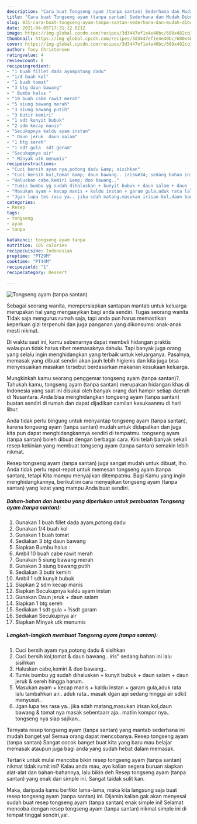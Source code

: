 ```yaml
---
description: "Cara buat Tongseng ayam (tanpa santan) Sederhana dan Mudah Dibuat"
title: "Cara buat Tongseng ayam (tanpa santan) Sederhana dan Mudah Dibuat"
slug: 831-cara-buat-tongseng-ayam-tanpa-santan-sederhana-dan-mudah-dibuat
date: 2021-04-05T17:31:12.621Z
image: https://img-global.cpcdn.com/recipes/3d3447ef1e4e40bc/680x482cq70/tongseng-ayam-tanpa-santan-foto-resep-utama.jpg
thumbnail: https://img-global.cpcdn.com/recipes/3d3447ef1e4e40bc/680x482cq70/tongseng-ayam-tanpa-santan-foto-resep-utama.jpg
cover: https://img-global.cpcdn.com/recipes/3d3447ef1e4e40bc/680x482cq70/tongseng-ayam-tanpa-santan-foto-resep-utama.jpg
author: Tony Christensen
ratingvalue: 4
reviewcount: 8
recipeingredient:
- "1 buah fillet dada ayampotong dadu"
- "1/4 buah kol"
- "1 buah tomat"
- "3 btg daun bawang"
- " Bumbu halus "
- "10 buah cabe rawit merah"
- "5 siung bawang merah"
- "3 siung bawang putih"
- "3 butir kemiri"
- "1 sdt kunyit bubuk"
- "2 sdm kecap manis"
- "Secukupnya kaldu ayam instan"
- " Daun jeruk  daun salam"
- "1 btg sereh"
- "1 sdt gula  sdt garam"
- "Secukupnya air"
- " Minyak utk menumis"
recipeinstructions:
- "Cuci bersih ayam nya,potong dadu &amp; sisihkan"
- "Cuci bersih kol,tomat &amp; daun bawang.. iris&#34; sedang bahan ini lalu sisihkan"
- "Haluskan cabe,kemiri &amp; duo bawang.."
- "Tumis bumbu yg sudah dihaluskan + kunyit bubuk + daun salam + daun jeruk &amp; sereh hingga harum.."
- "Masukan ayam + kecap manis + kaldu instan + garam gula,aduk rata lalu tambahkan air.. aduk rata.. masak dgan api sedang hingga air sdkit menyusut.."
- "Jgan lupa tes rasa ya.. jika sdah matang,masukan irisan kol,daun bawang &amp; tomat nya masak sebentaarr aja.. matiin kompor nya.. tongseng nya siap sajikan.."
categories:
- Resep
tags:
- tongseng
- ayam
- tanpa

katakunci: tongseng ayam tanpa 
nutrition: 105 calories
recipecuisine: Indonesian
preptime: "PT29M"
cooktime: "PT44M"
recipeyield: "1"
recipecategory: Dessert

---
```



![Tongseng ayam (tanpa santan)](https://img-global.cpcdn.com/recipes/3d3447ef1e4e40bc/680x482cq70/tongseng-ayam-tanpa-santan-foto-resep-utama.jpg)

Sebagai seorang wanita, mempersiapkan santapan mantab untuk keluarga merupakan hal yang mengasyikan bagi anda sendiri. Tugas seorang  wanita Tidak saja mengurus rumah saja, tapi anda pun harus memastikan keperluan gizi terpenuhi dan juga panganan yang dikonsumsi anak-anak mesti nikmat.

Di waktu  saat ini, kamu sebenarnya dapat membeli hidangan praktis walaupun tidak harus ribet memasaknya dahulu. Tapi banyak juga orang yang selalu ingin menghidangkan yang terbaik untuk keluarganya. Pasalnya, memasak yang dibuat sendiri akan jauh lebih higienis dan kita juga bisa menyesuaikan masakan tersebut berdasarkan makanan kesukaan keluarga. 



Mungkinkah kamu seorang penggemar tongseng ayam (tanpa santan)?. Tahukah kamu, tongseng ayam (tanpa santan) merupakan hidangan khas di Indonesia yang saat ini disukai oleh banyak orang dari hampir setiap daerah di Nusantara. Anda bisa menghidangkan tongseng ayam (tanpa santan) buatan sendiri di rumah dan dapat dijadikan camilan kesukaanmu di hari libur.

Anda tidak perlu bingung untuk menyantap tongseng ayam (tanpa santan), karena tongseng ayam (tanpa santan) mudah untuk didapatkan dan juga kita pun dapat menghidangkannya sendiri di tempatmu. tongseng ayam (tanpa santan) boleh dibuat dengan berbagai cara. Kini telah banyak sekali resep kekinian yang membuat tongseng ayam (tanpa santan) semakin lebih nikmat.

Resep tongseng ayam (tanpa santan) juga sangat mudah untuk dibuat, lho. Anda tidak perlu repot-repot untuk memesan tongseng ayam (tanpa santan), tetapi Kita mampu menyajikan ditempatmu. Bagi Kamu yang ingin menghidangkannya, berikut ini cara menyajikan tongseng ayam (tanpa santan) yang lezat yang mampu Anda buat sendiri.

<!--inarticleads1-->

##### Bahan-bahan dan bumbu yang diperlukan untuk pembuatan Tongseng ayam (tanpa santan):

1. Gunakan 1 buah fillet dada ayam,potong dadu
1. Gunakan 1/4 buah kol
1. Gunakan 1 buah tomat
1. Sediakan 3 btg daun bawang
1. Siapkan  Bumbu halus :
1. Ambil 10 buah cabe rawit merah
1. Gunakan 5 siung bawang merah
1. Gunakan 3 siung bawang putih
1. Sediakan 3 butir kemiri
1. Ambil 1 sdt kunyit bubuk
1. Siapkan 2 sdm kecap manis
1. Siapkan Secukupnya kaldu ayam instan
1. Gunakan  Daun jeruk + daun salam
1. Siapkan 1 btg sereh
1. Sediakan 1 sdt gula + ½sdt garam
1. Sediakan Secukupnya air
1. Siapkan  Minyak utk menumis




<!--inarticleads2-->

##### Langkah-langkah membuat Tongseng ayam (tanpa santan):

1. Cuci bersih ayam nya,potong dadu &amp; sisihkan
1. Cuci bersih kol,tomat &amp; daun bawang.. iris&#34; sedang bahan ini lalu sisihkan
1. Haluskan cabe,kemiri &amp; duo bawang..
1. Tumis bumbu yg sudah dihaluskan + kunyit bubuk + daun salam + daun jeruk &amp; sereh hingga harum..
1. Masukan ayam + kecap manis + kaldu instan + garam gula,aduk rata lalu tambahkan air.. aduk rata.. masak dgan api sedang hingga air sdkit menyusut..
1. Jgan lupa tes rasa ya.. jika sdah matang,masukan irisan kol,daun bawang &amp; tomat nya masak sebentaarr aja.. matiin kompor nya.. tongseng nya siap sajikan..




Ternyata resep tongseng ayam (tanpa santan) yang mantab sederhana ini mudah banget ya! Semua orang dapat mencobanya. Resep tongseng ayam (tanpa santan) Sangat cocok banget buat kita yang baru mau belajar memasak ataupun juga bagi anda yang sudah hebat dalam memasak.

Tertarik untuk mulai mencoba bikin resep tongseng ayam (tanpa santan) nikmat tidak rumit ini? Kalau anda mau, ayo kalian segera buruan siapkan alat-alat dan bahan-bahannya, lalu bikin deh Resep tongseng ayam (tanpa santan) yang enak dan simple ini. Sangat taidak sulit kan. 

Maka, daripada kamu berfikir lama-lama, maka kita langsung saja buat resep tongseng ayam (tanpa santan) ini. Dijamin kalian gak akan menyesal sudah buat resep tongseng ayam (tanpa santan) enak simple ini! Selamat mencoba dengan resep tongseng ayam (tanpa santan) nikmat simple ini di tempat tinggal sendiri,ya!.

